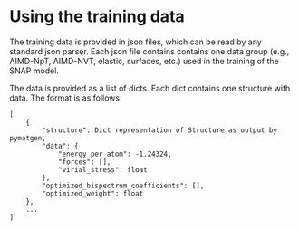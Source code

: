 # Using the training data

The training data is provided in json files, which can be read by any standard json parser. Each json file contains contains one data group (e.g., AIMD-NpT, AIMD-NVT, elastic, surfaces, etc.) used in the training of the SNAP model.

The data is provided as a list of dicts. Each dict contains one structure with data. The format is as follows:

```
[
    {
        "structure": Dict representation of Structure as output by pymatgen,
        "data": {
            "energy_per_atom": -1.24324,
            "forces": [],
            "virial_stress": float
        },
        "optimized_bispectrum_coefficients": [],
        "optimized_weight": float
    },
    ...
]
```